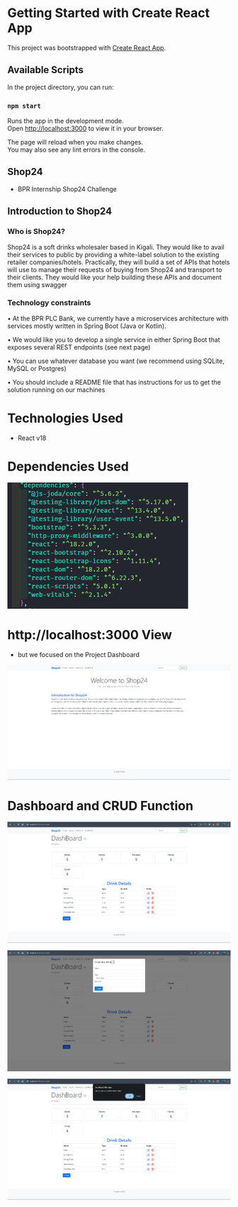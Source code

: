 # Getting Started with Create React App

This project was bootstrapped with [Create React App](https://github.com/facebook/create-react-app).

## Available Scripts

In the project directory, you can run:

### `npm start`

Runs the app in the development mode.\
Open [http://localhost:3000](http://localhost:3000) to view it in your browser.

The page will reload when you make changes.\
You may also see any lint errors in the console.

## Shop24

- BPR Internship Shop24 Challenge

## Introduction to Shop24

### Who is Shop24?

Shop24 is a soft drinks wholesaler based in Kigali. They would like to avail their services to public by providing a white-label solution to the
existing retailer companies/hotels. Practically, they will build a set of APIs that hotels will use to manage their requests of buying from
Shop24 and transport to their clients. They would like your help building these APIs and document them using swagger

### Technology constraints

• At the BPR PLC Bank, we currently have a microservices architecture with services mostly written in Spring Boot (Java or Kotlin).

• We would like you to develop a single service in either Spring Boot that exposes several REST endpoints (see next page)

• You can use whatever database you want (we recommend using SQLite, MySQL or Postgres)

• You should include a README file that has instructions for us to get the solution running on our machines

# Technologies Used

- React v18

# Dependencies Used

![alt text](image.png)

# http://localhost:3000 View

- but we focused on the Project Dashboard

![alt text](image-1.png)

# Dashboard and CRUD Function

![alt text](image-2.png)

![alt text](image-3.png)

![alt text](image-4.png)
